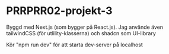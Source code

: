 # PRRPRR02-projekt-3

Byggd med Next.js (som bygger på React.js). Jag använde även tailwindCSS (för utlility-klasserna) och shadcn som UI-library

Kör "npm run dev" för att starta dev-server på localhost
